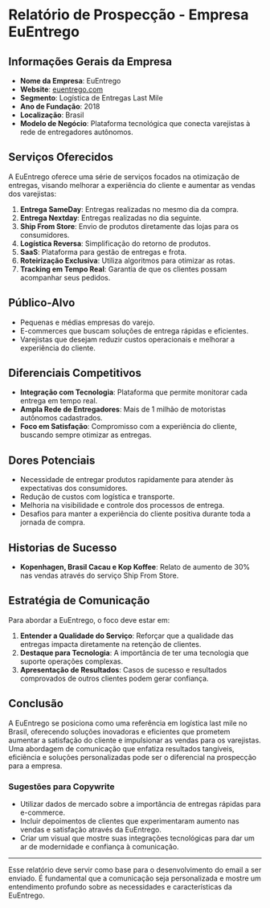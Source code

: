 # Relatório de Prospecção - Empresa EuEntrego

## Informações Gerais da Empresa
- **Nome da Empresa**: EuEntrego
- **Website**: [euentrego.com](http://www.euentrego.com)
- **Segmento**: Logística de Entregas Last Mile
- **Ano de Fundação**: 2018
- **Localização**: Brasil
- **Modelo de Negócio**: Plataforma tecnológica que conecta varejistas à rede de entregadores autônomos.

## Serviços Oferecidos
A EuEntrego oferece uma série de serviços focados na otimização de entregas, visando melhorar a experiência do cliente e aumentar as vendas dos varejistas:

1. **Entrega SameDay**: Entregas realizadas no mesmo dia da compra.
2. **Entrega Nextday**: Entregas realizadas no dia seguinte.
3. **Ship From Store**: Envio de produtos diretamente das lojas para os consumidores.
4. **Logística Reversa**: Simplificação do retorno de produtos.
5. **SaaS**: Plataforma para gestão de entregas e frota.
6. **Roteirização Exclusiva**: Utiliza algoritmos para otimizar as rotas.
7. **Tracking em Tempo Real**: Garantia de que os clientes possam acompanhar seus pedidos.

## Público-Alvo
- Pequenas e médias empresas do varejo.
- E-commerces que buscam soluções de entrega rápidas e eficientes.
- Varejistas que desejam reduzir custos operacionais e melhorar a experiência do cliente.

## Diferenciais Competitivos
- **Integração com Tecnologia**: Plataforma que permite monitorar cada entrega em tempo real.
- **Ampla Rede de Entregadores**: Mais de 1 milhão de motoristas autônomos cadastrados.
- **Foco em Satisfação**: Compromisso com a experiência do cliente, buscando sempre otimizar as entregas.

## Dores Potenciais
- Necessidade de entregar produtos rapidamente para atender às expectativas dos consumidores.
- Redução de custos com logística e transporte.
- Melhoria na visibilidade e controle dos processos de entrega.
- Desafios para manter a experiência do cliente positiva durante toda a jornada de compra.

## Historias de Sucesso
- **Kopenhagen, Brasil Cacau e Kop Koffee**: Relato de aumento de 30% nas vendas através do serviço Ship From Store.

## Estratégia de Comunicação
Para abordar a EuEntrego, o foco deve estar em:

1. **Entender a Qualidade do Serviço**: Reforçar que a qualidade das entregas impacta diretamente na retenção de clientes.
2. **Destaque para Tecnologia**: A importância de ter uma tecnologia que suporte operações complexas.
3. **Apresentação de Resultados**: Casos de sucesso e resultados comprovados de outros clientes podem gerar confiança.

## Conclusão
A EuEntrego se posiciona como uma referência em logística last mile no Brasil, oferecendo soluções inovadoras e eficientes que prometem aumentar a satisfação do cliente e impulsionar as vendas para os varejistas. Uma abordagem de comunicação que enfatiza resultados tangíveis, eficiência e soluções personalizadas pode ser o diferencial na prospecção para a empresa. 

### Sugestões para Copywrite
- Utilizar dados de mercado sobre a importância de entregas rápidas para e-commerce.
- Incluir depoimentos de clientes que experimentaram aumento nas vendas e satisfação através da EuEntrego.
- Criar um visual que mostre suas integrações tecnológicas para dar um ar de modernidade e confiança à comunicação. 

---

Esse relatório deve servir como base para o desenvolvimento do email a ser enviado. É fundamental que a comunicação seja personalizada e mostre um entendimento profundo sobre as necessidades e características da EuEntrego.